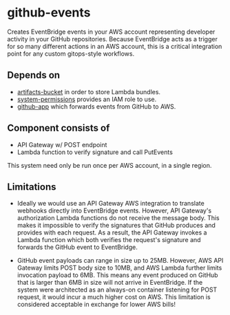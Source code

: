 # github-events

Creates EventBridge events in your AWS account representing developer activity in your GitHub repositories. Because EventBridge acts as a trigger for so many different actions in an AWS account, this is a critical integration point for any custom gitops-style workflows.

## Depends on

- [artifacts-bucket](../artifacts-bucket) in order to store Lambda bundles.
- [system-permissions](../system-permissions) provides an IAM role to use.
- [github-app](../github-app) which forwards events from GitHub to AWS.

## Component consists of

- API Gateway w/ POST endpoint
- Lambda function to verify signature and call PutEvents

This system need only be run once per AWS account, in a single region.

## Limitations

- Ideally we would use an API Gateway AWS integration to translate webhooks directly into EventBridge events. However, API Gateway's authorization Lambda functions do not receive the message body. This makes it impossible to verify the signatures that GitHub produces and provides with each request. As a result, the API Gateway invokes a Lambda function which both verifies the request's signature and forwards the GitHub event to EventBridge.

- GitHub event payloads can range in size up to 25MB. However, AWS API Gateway limits POST body size to 10MB, and AWS Lambda further limits invocation payload to 6MB. This means any event produced on GitHub that is larger than 6MB in size will not arrive in EventBridge. If the system were architected as an always-on container listening for POST request, it would incur a much higher cost on AWS. This limitation is considered acceptable in exchange for lower AWS bills!
